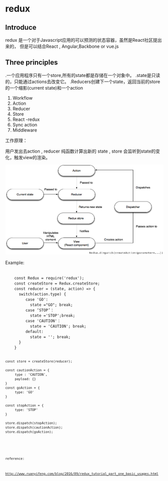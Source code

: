# redux
## Introduce
  redux 是一个对于Javascript应用的可以预测的状态容器，虽然是React社区提出来的， 但是可以结合React , Angular,Backbone
  or vue.js
## Three principles
  .一个应用程序只有一个store,所有的state都是存储在一个对象中。 
  .state是只读的，只能通过actions去改变它。 
  .Reducers创建下一个state，返回当前的store的一个缩影(current state)和一个action
  1. Workflow
  2. Action
  3. Reducer
  4. Store 
  5. React -redux
  6. Sync  action
  7.  Middleware

  工作原理：

   用户发出去action , reducer 纯函数计算出新的 state , store 会监听到state的变化，触发view的渲染。 
   
   ![alt_text](./dispatch.png)

  Example: 

  <code>
    const Redux = require('redux');
    const createStore = Redux.createStore;
    const reducer = (state, action) => {
      switch(action.type) {
         case 'GO':
           state ="GO"; break;
         case ‘STOP’：
           state ='STOP';break;
         case 'CAUTION'：
           state = 'CAUTION'; break;
         default: 
           state = ''; break;
      }
    }

    const store = createStore(reducer);
    
    const cautionAction = {
         type : 'CAUTION',
         payload: {}
    }
    const goAction = {
         type: 'GO'
    }

    const stopAction = {
         type: 'STOP'
    }

    store.dispatch(stopAction);
    store.dispatch(cautionAction);
    store.dispatch(goAction);
  <code>

reference: 

   http://www.ruanyifeng.com/blog/2016/09/redux_tutorial_part_one_basic_usages.html